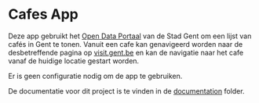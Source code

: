 # Cafes App

Deze app gebruikt het [Open Data Portaal](https://data.stad.gent/explore/) van de Stad Gent om een lijst van cafés in Gent te tonen.
Vanuit een cafe kan genavigeerd worden naar de desbetreffende pagina op [visit.gent.be](https://visit.gent.be) en kan de navigatie naar het cafe vanaf de huidige locatie gestart worden.

Er is geen configuratie nodig om de app te gebruiken.

De documentatie voor dit project is te vinden in de [documentation](./documentation/html) folder.
